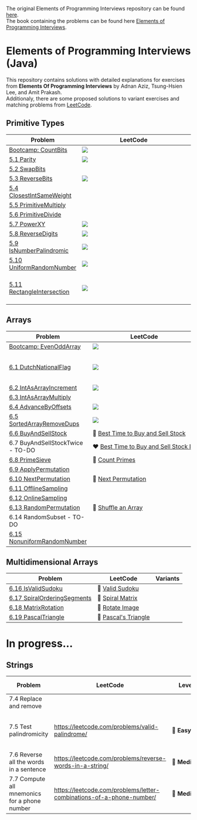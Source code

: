 The original Elements of Programming Interviews repository can be found [here](https://github.com/adnanaziz/EPIJudge). <br/>
The book containing the problems can be found here [Elements of Programming Interviews](http://amzn.to/2pMWIWH).

# Elements of Programming Interviews (Java)
This repository contains solutions with detailed explanations for exercises from <b>Elements Of Programming Interviews</b> by Adnan Aziz, Tsung-Hsien Lee, and Amit Prakash. <br/>
Additionaly, there are some proposed solutions to variant exercises and matching problems from [LeetCode](https://leetcode.com/).

## Primitive Types

| Problem | &nbsp;&nbsp;&nbsp;&nbsp;&nbsp;&nbsp;&nbsp;&nbsp;&nbsp;&nbsp;&nbsp;&nbsp;&nbsp;&nbsp;&nbsp;&nbsp;&nbsp;&nbsp;&nbsp;&nbsp;&nbsp;&nbsp;&nbsp;&nbsp;LeetCode&nbsp;&nbsp;&nbsp;&nbsp;&nbsp;&nbsp;&nbsp;&nbsp;&nbsp;&nbsp;&nbsp;&nbsp;&nbsp;&nbsp;&nbsp;&nbsp;&nbsp;&nbsp;&nbsp;&nbsp;&nbsp;&nbsp;&nbsp;&nbsp; | Variants |
| ------- | -------- | -------- |
| [Bootcamp: CountBits](/src/main/java/epi/primitive/CountBits.java) | <a href="https://leetcode.com/problems/counting-bits/"><img src="https://img.shields.io/badge/easy-Counting%20Bits-brightgreen" /></a> | |
| [5.1 Parity ](/src/main/java/epi/primitive/_5/_1/Parity.java)| <a href="https://leetcode.com/problems/number-of-1-bits/"><img src="https://img.shields.io/badge/easy-Number%20of%201%20Bits-brightgreen" /></a> | |
| [5.2 SwapBits](/src/main/java/epi/primitive/_5/_2/SwapBits.java) | | |
| [5.3 ReverseBits](/src/main/java/epi/primitive/_5/_3/ReverseBits.java) | <a href="https://leetcode.com/problems/reverse-bits/"><img src="https://img.shields.io/badge/easy-Reverse%20Bits%20-brightgreen" /></a> | |
| [5.4 ClosestIntSameWeight](/src/main/java/epi/primitive/_5/_4/ClosestIntSameWeight.java) | | [ClosestIntSameWeightConstantTime](/src/main/java/epi/primitive/_5/_4/variant/ClosestIntSameWeightConstantTime.java) |
| [5.5 PrimitiveMultiply](/src/main/java/epi/primitive/_5/_5/PrimitiveMultiply.java) | | |
| [5.6 PrimitiveDivide](/src/main/java/epi/primitive/_5/_6/PrimitiveDivide.java) | | |
| [5.7 PowerXY](/src/main/java/epi/primitive/_5/_7/PowerXY.java) | <a href="https://leetcode.com/problems/powx-n/"><img src="https://img.shields.io/badge/medium-Pow(x%2C%20n)-orange" /></a> | |
| [5.8 ReverseDigits](/src/main/java/epi/primitive/_5/_8/ReverseDigits.java) | <a href="https://leetcode.com/problems/reverse-integer/"><img src="https://img.shields.io/badge/medium-Reverse%20Integer-orange" /></a> | |
| [5.9 IsNumberPalindromic](/src/main/java/epi/primitive/_5/_9/IsNumberPalindromic.java) | <a href="https://leetcode.com/problems/palindrome-number/"><img src="https://img.shields.io/badge/easy-Palindrome%20Number-brightgreen" /></a> | |
| [5.10 UniformRandomNumber](/src/main/java/epi/primitive/_5/_10/UniformRandomNumber.java) | <a href="https://leetcode.com/problems/implement-rand10-using-rand7/"><img src="https://img.shields.io/badge/medium-%20Implement%20Rand10()%20Using%20Rand7()-orange" /></a> | |
| [5.11 RectangleIntersection](/src/main/java/epi/primitive/_5/_11/RectangleIntersection.java) | <a href="https://leetcode.com/problems/rectangle-overlap/"><img src="https://img.shields.io/badge/easy-Rectangle%20Overlap-brightgreen" /></a> | [FourPointsFormRectangle](/src/main/java/epi/primitive/_5/_11/variant/FourPointsFormRectangle.java)<br/>❌ [RectangleIntersectionNotAlignedXY](/src/main/java/epi/primitive/_5/_11/variant/RectangleIntersectionNotAlignedXY.java) <b style='color:red'>(todo)<b/> |

## Arrays
| Problem | &nbsp;&nbsp;&nbsp;&nbsp;&nbsp;&nbsp;&nbsp;&nbsp;&nbsp;&nbsp;&nbsp;&nbsp;&nbsp;&nbsp;&nbsp;&nbsp;&nbsp;&nbsp;&nbsp;&nbsp;&nbsp;&nbsp;&nbsp;&nbsp;LeetCode&nbsp;&nbsp;&nbsp;&nbsp;&nbsp;&nbsp;&nbsp;&nbsp;&nbsp;&nbsp;&nbsp;&nbsp;&nbsp;&nbsp;&nbsp;&nbsp;&nbsp;&nbsp;&nbsp;&nbsp;&nbsp;&nbsp;&nbsp;&nbsp; | Variants |
| ------- | -------- | -------- |
| [Bootcamp: EvenOddArray](/src/main/java/epi/arrays/EvenOddArray.java) | <a href="https://leetcode.com/problems/sort-array-by-parity/"><img src="https://img.shields.io/badge/easy-Sort%20Array%20By%20Parity-brightgreen" /></a> | |
| [6.1 DutchNationalFlag](/src/main/java/epi/arrays/_6/_1/DutchNationalFlag.java) | <a href="https://leetcode.com/problems/sort-colors/"><img src="https://img.shields.io/badge/medium-Sort%20Colors-orange" /></a> | [DutchNationalFlagWithoutPivot](/src/main/java/epi/arrays/_6/_1/variant/DutchNationalFlagWithoutPivot.java)<br/>[MauritiusNationalFlag](/src/main/java/epi/arrays/_6/_1/variant/MauritiusNationalFlag.java)<br/>[BooleanValuedKeysFlag](/src/main/java/epi/arrays/_6/_1/variant/BooleanValuedKeysFlag.java)<br/>[BooleanValuedKeysFlagWithRelativeTrueOrder](/src/main/java/epi/arrays/_6/_1/variant/BooleanValuedKeysFlagWithRelativeTrueOrder.java)|
| [6.2 IntAsArrayIncrement](/src/main/java/epi/arrays/_6/_2/IntAsArrayIncrement.java) | <a href="https://leetcode.com/problems/plus-one/"><img src="https://img.shields.io/badge/easy-Plus%20One-brightgreen" /></a> | [AddBinary](/src/main/java/epi/arrays/_6/_2/variant/AddBinary.java) |
| [6.3 IntAsArrayMultiply](/src/main/java/epi/arrays/_6/_3/IntAsArrayMultiply.java) | | |
| [6.4 AdvanceByOffsets](/src/main/java/epi/arrays/_6/_4/AdvanceByOffsets.java) | <a href="https://leetcode.com/problems/jump-game/"><img src="https://img.shields.io/badge/medium-Jump%20Game-orange" /></a> | [MinimumStepsAdvanceByOffsets](/src/main/java/epi/arrays/_6/_4/variant/MinimumStepsAdvanceByOffsets.java) |
| [6.5 SortedArrayRemoveDups](/src/main/java/epi/arrays/_6/_5/SortedArrayRemoveDups.java) | <a href="https://leetcode.com/problems/remove-duplicates-from-sorted-array/"><img src="https://img.shields.io/badge/easy-Remove%20Duplicates%20from%20Sorted%20Array-brightgreen" /></a> | [ArrayRemoveKey](/src/main/java/epi/arrays/_6/_5/variant/ArrayRemoveKey.java)<br/>[SortedArrayMTimes](/src/main/java/epi/arrays/_6/_5/variant/SortedArrayMTimes.java) |
| [6.6 BuyAndSellStock](https://github.com/andreeaiancovici/ElementsOfProgrammingInterviews-Variants/blob/main/src/main/java/epi/arrays/BuyAndSellStock.java) | :green_heart:&nbsp;[Best Time to Buy and Sell Stock](https://leetcode.com/problems/best-time-to-buy-and-sell-stock/) | |
| 6.7 BuyAndSellStockTwice - TO-DO | :heart:&nbsp;[Best Time to Buy and Sell Stock III](https://leetcode.com/problems/best-time-to-buy-and-sell-stock-iii/) | |
| [6.8 PrimeSieve](https://github.com/andreeaiancovici/ElementsOfProgrammingInterviews-Variants/blob/main/src/main/java/epi/arrays/PrimeSieve.java) | :yellow_heart:&nbsp;[Count Primes](https://leetcode.com/problems/count-primes/) | |
| [6.9 ApplyPermutation](https://github.com/andreeaiancovici/ElementsOfProgrammingInterviews-Variants/blob/main/src/main/java/epi/arrays/ApplyPermutation.java) | | |
| [6.10 NextPermutation](https://github.com/andreeaiancovici/ElementsOfProgrammingInterviews-Variants/blob/main/src/main/java/epi/arrays/NextPermutation.java) | :yellow_heart:&nbsp;[Next Permutation](https://leetcode.com/problems/next-permutation/) | |
| [6.11 OfflineSampling](https://github.com/andreeaiancovici/ElementsOfProgrammingInterviews-Variants/blob/main/src/main/java/epi/arrays/OfflineSampling.java) | | |
| [6.12 OnlineSampling](https://github.com/andreeaiancovici/ElementsOfProgrammingInterviews-Variants/blob/main/src/main/java/epi/arrays/OnlineSampling.java) | | |
| [6.13 RandomPermutation](https://github.com/andreeaiancovici/ElementsOfProgrammingInterviews-Variants/blob/main/src/main/java/epi/arrays/RandomPermutation.java) | :yellow_heart:&nbsp;[Shuffle an Array](https://leetcode.com/problems/shuffle-an-array/) | |
| 6.14 RandomSubset - TO-DO | | |
| [6.15 NonuniformRandomNumber](https://github.com/andreeaiancovici/ElementsOfProgrammingInterviews-Variants/blob/main/src/main/java/epi/arrays/NonuniformRandomNumber.java) | | |

## Multidimensional Arrays
| Problem | LeetCode | Variants |
| ------- | -------- | -------- |
| [6.16 IsValidSudoku](https://github.com/andreeaiancovici/ElementsOfProgrammingInterviews-Variants/blob/main/src/main/java/epi/multidimensionalarrays/IsValidSudoku.java) | :yellow_heart:&nbsp;[Valid Sudoku](https://leetcode.com/problems/valid-sudoku/) | |
| [6.17 SpiralOrderingSegments](https://github.com/andreeaiancovici/ElementsOfProgrammingInterviews-Variants/blob/main/src/main/java/epi/multidimensionalarrays/SpiralOrderingSegments.java) | :yellow_heart:&nbsp;[Spiral Matrix](https://leetcode.com/problems/spiral-matrix/) | |
| [6.18 MatrixRotation](https://github.com/andreeaiancovici/ElementsOfProgrammingInterviews-Variants/blob/main/src/main/java/epi/multidimensionalarrays/MatrixRotation.java) | :yellow_heart:&nbsp;[Rotate Image](https://leetcode.com/problems/rotate-image/) | |
| [6.19 PascalTriangle](https://github.com/andreeaiancovici/ElementsOfProgrammingInterviews-Variants/blob/main/src/main/java/epi/multidimensionalarrays/PascalTriangle.java) | :green_heart:&nbsp;[Pascal's Triangle](https://leetcode.com/problems/pascals-triangle/) | |

# In progress...

## Strings

|Problem|LeetCode|Level|Similar questions|Variants
|---|---|---|---|---|
|7.4 Replace and remove| | | |TelexEncoding, MergeTwoSortedArrays|
|7.5 Test palindromicity|https://leetcode.com/problems/valid-palindrome/|:green_heart:&nbsp;**Easy**|Valid Palindrome II, Palindrome Linked List| |
|7.6 Reverse all the words in a sentence|https://leetcode.com/problems/reverse-words-in-a-string/|:yellow_heart:&nbsp;**Medium**|Reverse Words in a String II| |
|7.7 Compute all mnemonics for a phone number|https://leetcode.com/problems/letter-combinations-of-a-phone-number/|:yellow_heart:&nbsp;**Medium**|Generate Parentheses, Combination Sum, Binary Watch| |
